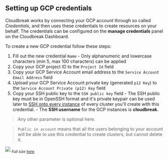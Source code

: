 ## Setting up GCP credentials

Cloudbreak works by connecting your GCP account through so called *Credentials*, and then uses these credentials to 
create resources on your behalf. The credentials can be configured on the **manage credentials** panel on the 
Cloudbreak Dashboard.

To create a new GCP credential follow these steps:

  1. Fill out the new credential `Name`
    - Only alphanumeric and lowercase characters (min 5, max 100 characters) can be applied
  2. Copy your GCP project ID to the `Project Id` field
  3. Copy your GCP Service Account email address to the `Service Account Email Address` field
  4. Upload your GCP Service Account private key (generated `p12 Key`) to the `Service Account Private (p12) Key` field
  5. Copy your SSH public key to the `SSH public key` field
    - The SSH public key must be in OpenSSH format and it's private keypair can be used later to [SSH onto every instance](operations.md#ssh-to-the-hosts) of every cluster you'll create with this credential.
    - The **SSH username** for the GCP instances is **cloudbreak**.

>Any other parameter is optional here.

>`Public in account` means that all the users belonging to your account will be able to use this credential to create 
clusters, but cannot delete it.

![](/gcp/images/gcp-credential.png)
<sub>*Full size [here](/gcp/images/gcp-credential.png).*</sub>
